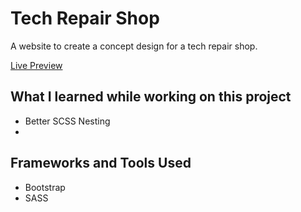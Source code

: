 # Tech Repair Shop

A website to create a concept design for a tech repair shop.

[Live Preview]()

## What I learned while working on this project

- Better SCSS Nesting
- 

## Frameworks and Tools Used

- Bootstrap
- SASS
